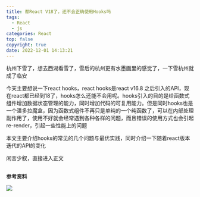 ```yaml
---
title: 都React V18了，还不会正确使用Hooks吗
tags:
  - React
  - js
categories: React
top: false
copyright: true
date: 2022-12-01 14:13:21
---
```

杭州下雪了，想去西湖看雪了，雪后的杭州更有水墨画里的感觉了，一下雪杭州就成了临安

今天主要想说一下react hooks，react hooks是react v16.8 之后引入的API，现在react都已经到18了，hooks怎么还能不会用呢。hooks引入的目的是给函数式组件增加数据状态管理的能力，同时增加代码的可复用能力。但是同时hooks也是一个潘多拉魔盒，因为函数式组件不再只是单纯的一个纯函数了，可以在内部处理副作用了，使用不好就会经常遇到各种各样的问题，而且错误的使用方式也会引起re-render，引起一些性能上的问题

本文主要介绍hooks的常见的几个问题与最优实践，同时介绍一下随着react版本迭代的API的变化

闲言少叙，直接进入正文
<!--more-->
##


**参考资料**

![](http://static.zhyjor.com/wexin.png)
